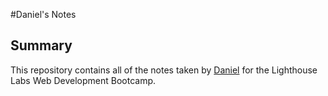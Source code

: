 #Daniel's Notes
## Summary

This repository contains all of the notes taken by [Daniel](https://github.com/DanielKwanUkYoo) for the Lighthouse Labs Web Development Bootcamp.